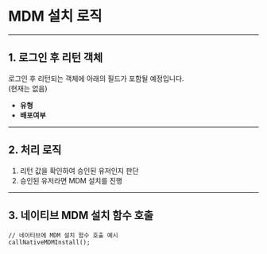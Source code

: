 # MDM 설치 로직

---

## 1. 로그인 후 리턴 객체

로그인 후 리턴되는 객체에 아래의 필드가 포함될 예정입니다.  
(현재는 없음)

- **유형**
- **배포여부**

---

## 2. 처리 로직

1. 리턴 값을 확인하여 승인된 유저인지 판단
2. 승인된 유저라면 MDM 설치를 진행

---

## 3. 네이티브 MDM 설치 함수 호출

```pseudo
// 네이티브에 MDM 설치 함수 호출 예시
callNativeMDMInstall();
```
